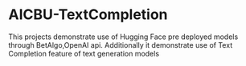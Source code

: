# AICBU-TextCompletion
This projects demonstrate use of Hugging Face pre deployed models through BetAlgo,OpenAI api. Additionally it demonstrate use of Text Completion  feature of text generation models
